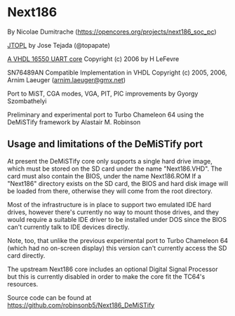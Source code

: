 # Next186

By Nicolae Dumitrache (https://opencores.org/projects/next186_soc_pc)

[JTOPL](https://github.com/jotego/jtopl) by Jose Tejada (@topapate)

[A VHDL 16550 UART core](https://opencores.org/projects/a_vhd_16550_uart) Copyright (c) 2006 by H LeFevre

SN76489AN Compatible Implementation in VHDL Copyright (c) 2005, 2006, Arnim Laeuger (arnim.laeuger@gmx.net)

Port to MiST, CGA modes, VGA, PIT, PIC improvements by Gyorgy Szombathelyi

Preliminary and experimental port to Turbo Chameleon 64 using the DeMiSTify framework
by Alastair M. Robinson

## Usage and limitations of the DeMiSTify port

At present the DeMiSTify core only supports a single hard drive image, which must be stored on the SD card
under the name "Next186.VHD".
The card must also contain the BIOS, under the name Next186.ROM
If a "Next186" directory exists on the SD card, the BIOS and hard disk image will be loaded from there,
otherwise they will come from the root directory.

Most of the infrastructure is in place to support two emulated IDE hard drives, however there's currently
no way to mount those drives, and they would require a suitable IDE driver to be installed under DOS
since the BIOS can't currently talk to IDE devices directly.

Note, too, that unlike the previous experimental port to Turbo Chameleon 64 (which had no on-screen display)
this version can't currently access the SD card directly.

The upstream Next186 core includes an optional Digital Signal Processor but this is currently disabled in
order to make the core fit the TC64's resources.

Source code can be found at https://github.com/robinsonb5/Next186_DeMiSTify


